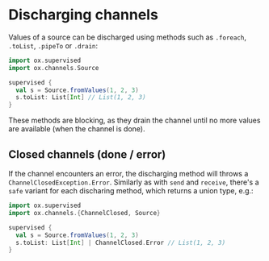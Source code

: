 # Discharging channels

Values of a source can be discharged using methods such as `.foreach`, `.toList`, `.pipeTo` or `.drain`:

```scala mdoc:compile-only
import ox.supervised
import ox.channels.Source

supervised {
  val s = Source.fromValues(1, 2, 3)
  s.toList: List[Int] // List(1, 2, 3)
}
```

These methods are blocking, as they drain the channel until no more values are available (when the channel is done).

## Closed channels (done / error)

If the channel encounters an error, the discharging method will throws a `ChannelClosedException.Error`. Similarly as 
with `send` and `receive`, there's a `safe` variant for each discharing method, which returns a union type, e.g.:

```scala mdoc:compile-only
import ox.supervised
import ox.channels.{ChannelClosed, Source}

supervised {
  val s = Source.fromValues(1, 2, 3)
  s.toList: List[Int] | ChannelClosed.Error // List(1, 2, 3)
}
```
